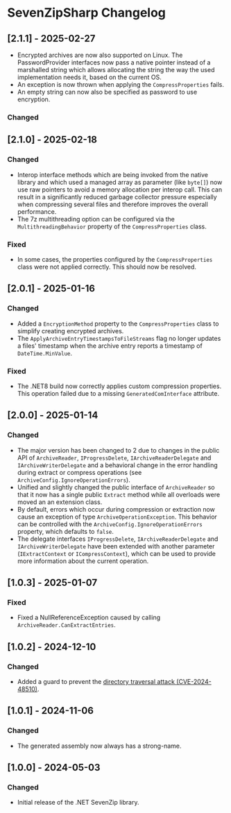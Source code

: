 # SevenZipSharp Changelog

## [2.1.1] - 2025-02-27

- Encrypted archives are now also supported on Linux. The PasswordProvider interfaces now pass a
  native pointer instead of a marshalled string which allows allocating the string the way the
  used implementation needs it, based on the current OS.
- An exception is now thrown when applying the `CompressProperties` fails.
- An empty string can now also be specified as password to use encryption.

### Changed

## [2.1.0] - 2025-02-18

### Changed

- Interop interface methods which are being invoked from the native library and which used a managed array as parameter
  (like `byte[]`) now use raw pointers to avoid a memory allocation per interop call. 
  This can result in a significantly reduced garbage collector pressure especially when compressing several
  files and therefore improves the overall performance.
- The 7z multithreading option can be configured via the `MultithreadingBehavior` property of the `CompressProperties` class.

### Fixed

- In some cases, the properties configured by the `CompressProperties` class were not applied correctly. This
  should now be resolved.

## [2.0.1] - 2025-01-16

### Changed

- Added a `EncryptionMethod` property to the `CompressProperties` class to simplify creating encrypted archives.
- The `ApplyArchiveEntryTimestampsToFileStreams` flag no longer updates a files' timestamp when the archive entry reports a timestamp of `DateTime.MinValue`.

### Fixed

- The .NET8 build now correctly applies custom compression properties. This operation failed due to a missing `GeneratedComInterface`
  attribute.

## [2.0.0] - 2025-01-14

### Changed

- The major version has been changed to 2 due to changes in the public API of `ArchiveReader`, `IProgressDelete`, `IArchiveReaderDelegate` and `IArchiveWriterDelegate`
  and a behavioral change in the error handling during extract or compress operations (see `ArchiveConfig.IgnoreOperationErrors`).
- Unified and slightly changed the public interface of `ArchiveReader` so that it now has a single public `Extract`
  method while all overloads were moved an an extension class.
- By default, errors which occur during compression or extraction now cause an exception of type `ArchiveOperationException`.
  This behavior can be controlled with the `ArchiveConfig.IgnoreOperationErrors` property, which defaults to `false`.
- The delegate interfaces `IProgressDelete`, `IArchiveReaderDelegate` and `IArchiveWriterDelegate` have been
  extended with another parameter (`IExtractContext` or `ICompressContext`), which can be used to provide
  more information about the current operation.

## [1.0.3] - 2025-01-07

### Fixed

- Fixed a NullReferenceException caused by calling `ArchiveReader.CanExtractEntries`.

## [1.0.2] - 2024-12-10

### Changed

- Added a guard to prevent the [directory traversal attack (CVE-2024-48510)](https://github.com/advisories/GHSA-xhg6-9j5j-w4vf).

## [1.0.1] - 2024-11-06

### Changed

- The generated assembly now always has a strong-name.

## [1.0.0] - 2024-05-03

### Changed

- Initial release of the .NET SevenZip library.